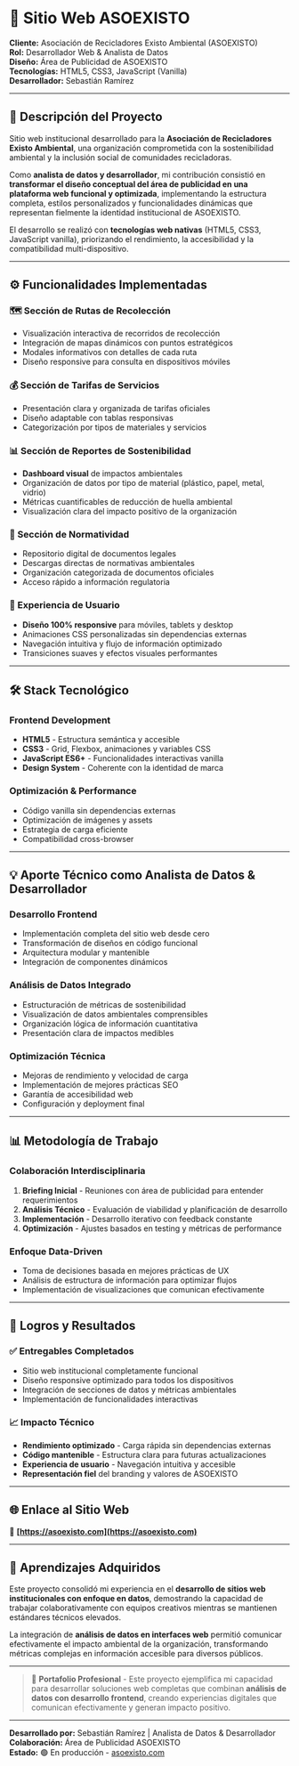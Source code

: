 # 🌿 Sitio Web ASOEXISTO

**Cliente:** Asociación de Recicladores Existo Ambiental (ASOEXISTO)  
**Rol:** Desarrollador Web & Analista de Datos  
**Diseño:** Área de Publicidad de ASOEXISTO  
**Tecnologías:** HTML5, CSS3, JavaScript (Vanilla)  
**Desarrollador:** Sebastián Ramírez

---

## 🧩 Descripción del Proyecto

Sitio web institucional desarrollado para la **Asociación de Recicladores Existo Ambiental**, una organización comprometida con la sostenibilidad ambiental y la inclusión social de comunidades recicladoras. 

Como **analista de datos y desarrollador**, mi contribución consistió en **transformar el diseño conceptual del área de publicidad en una plataforma web funcional y optimizada**, implementando la estructura completa, estilos personalizados y funcionalidades dinámicas que representan fielmente la identidad institucional de ASOEXISTO.

El desarrollo se realizó con **tecnologías web nativas** (HTML5, CSS3, JavaScript vanilla), priorizando el rendimiento, la accesibilidad y la compatibilidad multi-dispositivo.

---

## ⚙️ Funcionalidades Implementadas

### 🗺️ Sección de Rutas de Recolección
- Visualización interactiva de recorridos de recolección
- Integración de mapas dinámicos con puntos estratégicos
- Modales informativos con detalles de cada ruta
- Diseño responsive para consulta en dispositivos móviles

### 💰 Sección de Tarifas de Servicios
- Presentación clara y organizada de tarifas oficiales
- Diseño adaptable con tablas responsivas
- Categorización por tipos de materiales y servicios

### 📊 Sección de Reportes de Sostenibilidad
- **Dashboard visual** de impactos ambientales
- Organización de datos por tipo de material (plástico, papel, metal, vidrio)
- Métricas cuantificables de reducción de huella ambiental
- Visualización clara del impacto positivo de la organización

### 📑 Sección de Normatividad
- Repositorio digital de documentos legales
- Descargas directas de normativas ambientales
- Organización categorizada de documentos oficiales
- Acceso rápido a información regulatoria

### 🎨 Experiencia de Usuario
- **Diseño 100% responsive** para móviles, tablets y desktop
- Animaciones CSS personalizadas sin dependencias externas
- Navegación intuitiva y flujo de información optimizado
- Transiciones suaves y efectos visuales performantes

---

## 🛠️ Stack Tecnológico

### Frontend Development
- **HTML5** - Estructura semántica y accesible
- **CSS3** - Grid, Flexbox, animaciones y variables CSS
- **JavaScript ES6+** - Funcionalidades interactivas vanilla
- **Design System** - Coherente con la identidad de marca

### Optimización & Performance
- Código vanilla sin dependencias externas
- Optimización de imágenes y assets
- Estrategia de carga eficiente
- Compatibilidad cross-browser

---

## 💡 Aporte Técnico como Analista de Datos & Desarrollador

### Desarrollo Frontend
- Implementación completa del sitio web desde cero
- Transformación de diseños en código funcional
- Arquitectura modular y mantenible
- Integración de componentes dinámicos

### Análisis de Datos Integrado
- Estructuración de métricas de sostenibilidad
- Visualización de datos ambientales comprensibles
- Organización lógica de información cuantitativa
- Presentación clara de impactos medibles

### Optimización Técnica
- Mejoras de rendimiento y velocidad de carga
- Implementación de mejores prácticas SEO
- Garantía de accesibilidad web
- Configuración y deployment final

---

## 📊 Metodología de Trabajo

### Colaboración Interdisciplinaria
1. **Briefing Inicial** - Reuniones con área de publicidad para entender requerimientos
2. **Análisis Técnico** - Evaluación de viabilidad y planificación de desarrollo
3. **Implementación** - Desarrollo iterativo con feedback constante
4. **Optimización** - Ajustes basados en testing y métricas de performance

### Enfoque Data-Driven
- Toma de decisiones basada en mejores prácticas de UX
- Análisis de estructura de información para optimizar flujos
- Implementación de visualizaciones que comunican efectivamente

---

## 🎯 Logros y Resultados

### ✅ Entregables Completados
- Sitio web institucional completamente funcional
- Diseño responsive optimizado para todos los dispositivos
- Integración de secciones de datos y métricas ambientales
- Implementación de funcionalidades interactivas

### 📈 Impacto Técnico
- **Rendimiento optimizado** - Carga rápida sin dependencias externas
- **Código mantenible** - Estructura clara para futuras actualizaciones
- **Experiencia de usuario** - Navegación intuitiva y accesible
- **Representación fiel** del branding y valores de ASOEXISTO

---

## 🌐 Enlace al Sitio Web

🔗 **[https://asoexisto.com](https://asoexisto.com)**

---

## 🧠 Aprendizajes Adquiridos

Este proyecto consolidó mi experiencia en el **desarrollo de sitios web institucionales con enfoque en datos**, demostrando la capacidad de trabajar colaborativamente con equipos creativos mientras se mantienen estándares técnicos elevados.

La integración de **análisis de datos en interfaces web** permitió comunicar efectivamente el impacto ambiental de la organización, transformando métricas complejas en información accesible para diversos públicos.

---

> 💼 **Portafolio Profesional** - Este proyecto ejemplifica mi capacidad para desarrollar soluciones web completas que combinan **análisis de datos con desarrollo frontend**, creando experiencias digitales que comunican efectivamente y generan impacto positivo.

---

**Desarrollado por:** Sebastián Ramírez | Analista de Datos & Desarrollador  
**Colaboración:** Área de Publicidad ASOEXISTO  
**Estado:** 🟢 En producción - [asoexisto.com](https://asoexisto.com)
